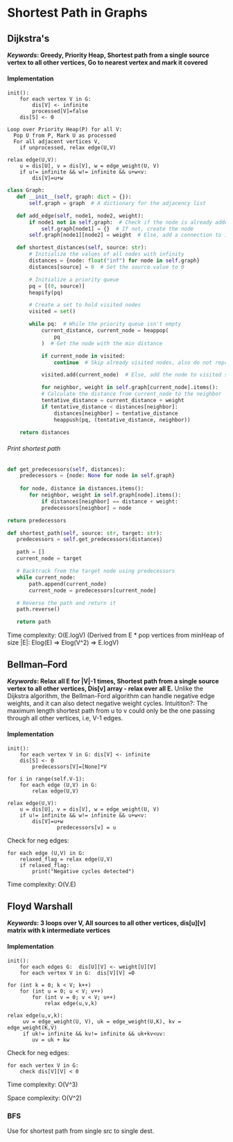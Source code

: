 # Shortest Path in Graphs 

## Dijkstra's

**_Keywords_: Greedy, Priority Heap, Shortest path from a single source vertex to all other vertices, Go to nearest vertex and mark it covered**

#### Implementation
```
init():
	for each vertex V in G: 
		dis[V] <- infinite
		processed[V]=false
	dis[S] <- 0
	
Loop over Priority Heap(P) for all V:
  Pop U from P, Mark U as processed
  For all adjacent vertices V, 
    if unprocessed, relax edge(U,V)
  	
relax edge(U,V):
	u = dis[U], v = dis[V], w = edge_weight(U, V)
	if u!= infinite && w!= infinite && u+w<v:
		dis[V]=u+w

```

```python
class Graph:
   def __init__(self, graph: dict = {}):
       self.graph = graph  # A dictionary for the adjacency list

   def add_edge(self, node1, node2, weight):
       if node1 not in self.graph:  # Check if the node is already added
           self.graph[node1] = {}  # If not, create the node
       self.graph[node1][node2] = weight  # Else, add a connection to its neighbor

   def shortest_distances(self, source: str):
       # Initialize the values of all nodes with infinity
       distances = {node: float("inf") for node in self.graph}
       distances[source] = 0  # Set the source value to 0

       # Initialize a priority queue
       pq = [(0, source)]
       heapify(pq)

       # Create a set to hold visited nodes
       visited = set()

       while pq:  # While the priority queue isn't empty
           current_distance, current_node = heappop(
               pq
           )  # Get the node with the min distance

           if current_node in visited:
               continue  # Skip already visited nodes, also do not reprocess redundant longer distances stored in the heap

           visited.add(current_node)  # Else, add the node to visited set

           for neighbor, weight in self.graph[current_node].items():
	       # Calculate the distance from current_node to the neighbor
	       tentative_distance = current_distance + weight
	       if tentative_distance < distances[neighbor]:
	           distances[neighbor] = tentative_distance
	           heappush(pq, (tentative_distance, neighbor))
	
	return distances
```

###### Print shortest path
```python
def get_predecessors(self, distances):
	predecessors = {node: None for node in self.graph}
	
	for node, distance in distances.items():
	   for neighbor, weight in self.graph[node].items():
	       if distances[neighbor] == distance + weight:
		   predecessors[neighbor] = node

return predecessors

def shortest_path(self, source: str, target: str):
   predecessors = self.get_predecessors(distances)

   path = []
   current_node = target

   # Backtrack from the target node using predecessors
   while current_node:
       path.append(current_node)
       current_node = predecessors[current_node]

   # Reverse the path and return it
   path.reverse()

   return path
```

Time complexity: O(E.logV) (Derived from  E * pop vertices from minHeap of size |E|: Elog(E) => Elog(V^2) => E.logV)

## Bellman–Ford 
**_Keywords_: Relax all E for |V|-1 times, Shortest path from a single source vertex to all other vertices, Dis[v] array - relax over all E.**
Unlike the Dijkstra algorithm, the Bellman-Ford algorithm can handle negative edge weights, and it can also detect negative weight cycles.
Intuititon?: The maximum length shortest path from u to v could only be the one passing through all other vertices, i.e, V-1 edges. 

#### Implementation
```
init():
	for each vertex V in G: dis[V] <- infinite
	dis[S] <- 0
        predecessors[V]=[None]*V

for i in range(self.V-1):		
	for each edge (U,V) in G:
		relax edge(U,V)
		   
relax edge(U,V):
	u = dis[U], v = dis[V], w = edge_weight(U, V)
	if u!= infinite && w!= infinite && u+w<v:
		dis[V]=u+w
                predecessors[v] = u

```

Check for neg edges:
```
for each edge (U,V) in G:
	relaxed_flag = relax edge(U,V)
	if relaxed_flag:
		print("Negative cycles detected")
```
		
Time complexity: O(V.E)

## Floyd Warshall

**_Keywords_: 3 loops over V, All sources to all other vertices, dis[u][v] matrix with k intermediate vertices**

#### Implementation
```
init():	 
	for each edges G:  dis[U][V] <- weight[U][V]
	for each vertex V in G:  dis[V][V] =0

for (int k = 0; k < V; k++)
	for (int u = 0; u < V; v++)
		for (int v = 0; v < V; u++) 
			relax edge(u,v,k)			
		   
relax edge(u,v,k):
	 uv = edge_weight(U, V), uk = edge_weight(U,K), kv = edge_weight(K,V)
	 if uk!= infinite && kv!= infinite && uk+kv<uv:
		uv = uk + kw
```

Check for neg edges:
```
for each vertex V in G:
	check dis[V][V] < 0
``` 
		
Time complexity: O(V^3)

Space complexity: O(V^2)

### BFS 
Use for shortest path from single src to single dest.
